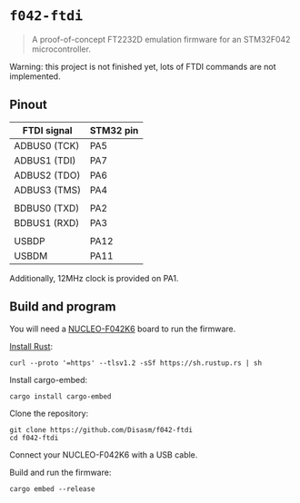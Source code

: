 # `f042-ftdi`

> A proof-of-concept FT2232D emulation firmware for an STM32F042 microcontroller.

Warning: this project is not finished yet, lots of FTDI commands are not implemented.

## Pinout

| FTDI signal  | STM32 pin |
|--------------|-----------|
| ADBUS0 (TCK) | PA5       |
| ADBUS1 (TDI) | PA7       |
| ADBUS2 (TDO) | PA6       |
| ADBUS3 (TMS) | PA4       |
|              |           |
| BDBUS0 (TXD) | PA2       |
| BDBUS1 (RXD) | PA3       |
|              |           |
| USBDP        | PA12      |
| USBDM        | PA11      |

Additionally, 12MHz clock is provided on PA1.

## Build and program

You will need a [NUCLEO-F042K6] board to run the firmware.

[Install Rust]:

    curl --proto '=https' --tlsv1.2 -sSf https://sh.rustup.rs | sh

Install cargo-embed:

    cargo install cargo-embed

Clone the repository:

    git clone https://github.com/Disasm/f042-ftdi
    cd f042-ftdi

Connect your NUCLEO-F042K6 with a USB cable.

Build and run the firmware:

    cargo embed --release

[NUCLEO-F042K6]: https://www.st.com/en/evaluation-tools/nucleo-f042k6.html
[Install Rust]: https://www.rust-lang.org/tools/install
